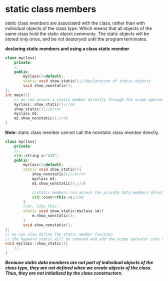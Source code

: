 #   static class members
static class members are associated with the class, rather than with individual objects of the class type. Which means that all objects of the same class hold the static object commonly. The static objects will be stored only once, and be not destoryed until the program terminates.

**declaring static members and using a class static member**
```c++
class myclass{
    private:
    //
    public:
        myclass()=default;
        static void show_static();//declaration of static objects
        void show_nonstatic();
};
int main(){
    // we can access a static member directly through the scope operator.
    myclass::show_static();//ok
    show_static();//error
    myclass m1;
    m1.show_nonstatic();//ok
}
```
**Note:**
static class member cannot call the nonstatic class member directly.
```c++
class myclass{
    private:
    //...
    std::string s="123";
    public:
        myclass()=default;
        static void show_static(){
            show_nonstatic();//error
            myclass m1;
            m1.show_nonstatic();//ok

            //static members can access the private data members directly.
            std::cout<<this->s;//ok
        }
        //or, like this
        static void show_static(myclass &m){
            m.show_nonstatic();
        }
        void show_nonstatic();
};
// we can also define the static member function
// the keyword static will be removed and add the scope opreator into the definition.
void myclass::show_static(){
    //...
}
```
***Because static data members are not part of individual objects of the class type, they are not defined when we create objects of the class. Thus, they are not initialized by the class constructors.***